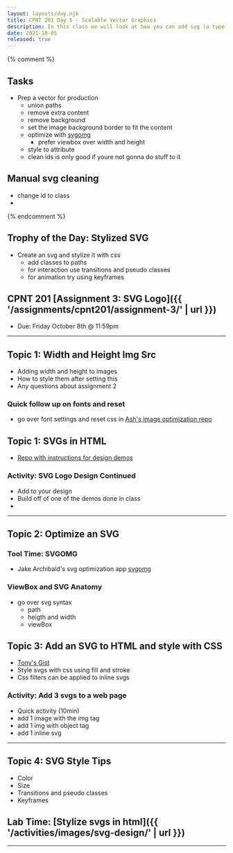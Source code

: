 ```yaml
---
layout: layouts/day.njk
title: CPNT 201 Day 5 - Scalable Vector Graphics
description: In this class we will look at how you can add svg (a type of vector) code directly to a website and stylize it with css. We will learn how to optimize and prepare vectors for use on the web.
date: 2021-10-05
released: true
---
```


{% comment %}
## Tasks
- Prep a vector for production  
  - union paths
  - remove extra content
  - remove background
  - set the image background border to fit the content
  - optimize with [svgomg](https://jakearchibald.github.io/svgomg/)
    - prefer viewbox over width and height
  - style to attribute
  - clean ids is only good if youre not gonna do stuff to it
## Manual svg cleaning
- change id to class
- 
{% endcomment %}

## Trophy of the Day: Stylized SVG
- Create an svg and stylize it with css
  - add classes to paths
  - for interaction use transitions and pseudo classes
  - for animation try using keyframes

## CPNT 201 [Assignment 3: SVG Logo]({{ '/assignments/cpnt201/assignment-3/' | url }})
- Due: Friday October 8th @ 11:59pm

---
## Topic 1: Width and Height Img Src
- Adding width and height to images
- How to style them after setting this
- Any questions about assignment 2

### Quick follow up on fonts and reset
- go over font settings and reset css in [Ash's image optimization repo](https://github.com/lilyx13/srcset-demo-code)

## Topic 1: SVGs in HTML
- [Repo with instructions for design demos](https://github.com/lilyx13/svg-image-design)

### Activity: SVG Logo Design Continued
- Add to your design
- Build off of one of the demos done in class
- 

---

## Topic 2: Optimize an SVG

### Tool Time: SVGOMG
- Jake Archibald's svg optimization app [svgomg](https://jakearchibald.github.io/svgomg)

### ViewBox and SVG Anatomy
- go over svg syntax
  - path
  - heigth and width
  - viewBox

## Topic 3: Add an SVG to HTML and style with CSS
- [Tony's Gist](https://gist.github.com/acidtone/90c99bbd1825f591586d05e5419d711f)
- Style svgs with css using fill and stroke
- Css filters can be applied to inline svgs


### Activity: Add 3 svgs to a web page
- Quick activity (10min)
- add 1 image with the img tag
- add 1 img with object tag
- add 1 inline svg

---

## Topic 4: SVG Style Tips
- Color
- Size
- Transitions and pseudo classes
- Keyframes

## Lab Time: [Stylize svgs in html]({{ '/activities/images/svg-design/' | url }})
---

